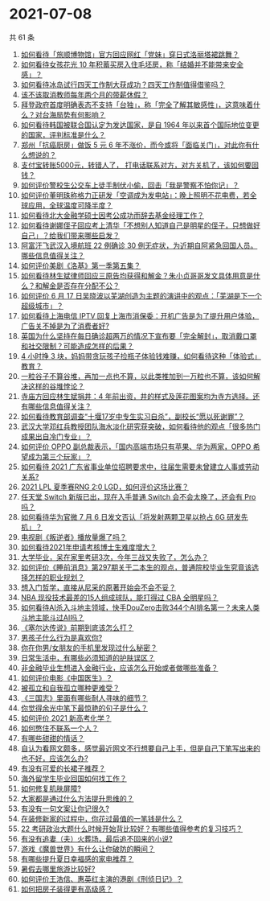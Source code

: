 # 2021-07-08

共 61 条

<!-- BEGIN -->
<!-- 最后更新时间 Thu Jul 08 2021 02:01:48 GMT+0800 (China Standard Time) -->

1. [如何看待「旅顺博物馆」官方回应网红「党妹」穿日式洛丽塔裙跳舞？](https://www.zhihu.com/question/470365349)
2. [如何看待女孩花光 10
   年积蓄买房入住毛坯房，称「结婚并不能带来安全感」？](https://www.zhihu.com/question/470358346)
3. [如何看待冰岛试行四天工作制大获成功？四天工作制值得借鉴吗？](https://www.zhihu.com/question/470410629)
4. [该不该取消教师每年两个月的带薪休假？](https://www.zhihu.com/question/470469068)
5. [拜登政府首度明确表态不支持「台独」，称「完全了解其敏感性」，这意味着什么？对台海局势有何影响？](https://www.zhihu.com/question/470580147)
6. [如何看待韩国被联合国认定为发达国家，是自 1964
   年以来首个国际地位变更的国家，评判标准是什么？](https://www.zhihu.com/question/470588614)
7. [郑州「抗癌厨房」做饭 5 元 6
   年不涨价，而今或将「面临关门」，对此你有什么想说的？](https://www.zhihu.com/question/470452348)
8. [支付宝转账5000元，转错人了，
   打电话联系对方，对方关机了，该如何要回钱？](https://www.zhihu.com/question/351571558)
9. [如何评价警校生公交车上徒手制伏小偷，回击「我是警察不怕你记」？](https://www.zhihu.com/question/470605067)
10. [如何评价董明珠称格力正研发「空调成为发电站」：晚上照明不花电费，若全球应用，全球温度可降半度？](https://www.zhihu.com/question/470429897)
11. [如何看待北大金融学硕士因考公成功而辞去基金经理工作？](https://www.zhihu.com/question/470568734)
12. [如何看待谢娜侄子回应考上清华「不想别人知道自己是明星的侄子，只想做好自己」？给我们带来哪些启发？](https://www.zhihu.com/question/470425395)
13. [阿富汗飞武汉入境航班 22 例确诊 30
    例无症状，为近期自阿紧急回国人员。哪些信息值得关注？](https://www.zhihu.com/question/470593519)
14. [如何评价美剧《洛基》第一季第五集？](https://www.zhihu.com/question/469082564)
15. [如何看待林生斌律师回应三原告均获得和解金？朱小贞哥哥发文具体用意是什么？和解金是否存在分配不公？](https://www.zhihu.com/question/469903790)
16. [如何评价 6 月 17
    日吴晓波以芜湖创造为主题的演讲中的观点：「芜湖是下一个超级城市」？](https://www.zhihu.com/question/466274708)
17. [如何看待上海电信 IPTV
    回复上海市消保委：开机广告是为了提升用户体验，广告关不掉是为了消费者好?](https://www.zhihu.com/question/470272548)
18. [英国为什么坚持在每日确诊超两万的情况下宣布要「完全解封」，取消戴口罩和社交限制？可能造成怎样的后果？](https://www.zhihu.com/question/470082644)
19. [4 小时挣 3
    块，妈妈带贪玩孩子捡瓶子体验钱难赚，如何看待这种「体验式」教育？](https://www.zhihu.com/question/470535137)
20. [一粒谷子不算谷堆，再加一点也不算，以此类推加到一万粒也不算，该如何解决这样的谷堆悖论？](https://www.zhihu.com/question/455083603)
21. [寺庙方回应林生斌捐井：4
    年前出资，井的样式及莲花图案均为寺方选择。还有哪些信息值得关注？](https://www.zhihu.com/question/470587142)
22. [如何看待教育部调查“十堰17岁中专生实习自杀”，副校长“愿以死谢罪”？](https://www.zhihu.com/question/470564757)
23. [武汉大学邓红兵教授团队海水淡化研究获突破，如何看待他的观点「很多热门成果出自冷门专业」？](https://www.zhihu.com/question/470617704)
24. [如何评价 OPPO 副总裁表示，「国内高端市场只有苹果、华为两家，OPPO
    希望成为第三个玩家」？](https://www.zhihu.com/question/470535816)
25. [如何看待 2021
    广东省事业单位招聘要求中，往届生需要未曾建立人事或劳动关系?](https://www.zhihu.com/question/470133715)
26. [2021 LPL 夏季赛RNG 2:0
    LGD，如何评价这场比赛？](https://www.zhihu.com/question/470681114)
27. [任天堂 Switch 新版已出，现在入手普通 Switch 会不会太晚了，还会有 Pro
    吗？](https://www.zhihu.com/question/425260879)
28. [如何看待华为官微 7 月 6 日发文否认「将发射两颗卫星以抢占 6G
    研发先机」？](https://www.zhihu.com/question/470367051)
29. [电视剧《叛逆者》播放量爆了吗？](https://www.zhihu.com/question/468364234)
30. [如何看待2021年申请考核博士生难度增大？](https://www.zhihu.com/question/430374942)
31. [大学毕业，呆在家里考研3次，今年三战又失败了，怎么办？](https://www.zhihu.com/question/41692093)
32. [如何评价《睡前消息》第297期关于二本生的观点，普通院校毕业生究竟该选择怎样的职业规划？](https://www.zhihu.com/question/470490474)
33. [想入门哲学，直接从尼采的原著开始会不会不妥？](https://www.zhihu.com/question/465167597)
34. [NBA 现役技术最差的15人组成球队，能打得过 CBA
    全明星吗？](https://www.zhihu.com/question/467877445)
35. [如何看待AI杀入斗地主领域，快手DouZero击败344个AI排名第一？未来人类斗地主能斗过AI吗？](https://www.zhihu.com/question/470431274)
36. [《塞尔达传说》前期到底该怎么打？](https://www.zhihu.com/question/444332434)
37. [男孩子什么行为是喜欢你?](https://www.zhihu.com/question/459337094)
38. [你在你男/女朋友的手机里发现过什么秘密？](https://www.zhihu.com/question/309282780)
39. [日常生活中，有哪些必须知道的护肤误区？](https://www.zhihu.com/question/467117508)
40. [非金融毕业生想进入金融行业，应该怎么开始或者做哪些准备？](https://www.zhihu.com/question/34945971)
41. [如何评价电影《中国医生》？](https://www.zhihu.com/question/448519150)
42. [被孤立和自我孤立哪种更难受？](https://www.zhihu.com/question/468616953)
43. [《三国志》里面有哪些耐人寻味的细节？](https://www.zhihu.com/question/48084045)
44. [你觉得余光中笔下最惊艳的句子是什么？](https://www.zhihu.com/question/440817750)
45. [如何评价 2021 新高考化学？](https://www.zhihu.com/question/463845980)
46. [如何憋住不联系一个人？](https://www.zhihu.com/question/417595335)
47. [有哪些甜甜的情话？](https://www.zhihu.com/question/460123635)
48. [自认为看网文颇多，感觉最近网文不行想要自己上手，但是自己下笔写出来的也不好，应该怎么办?](https://www.zhihu.com/question/462450572)
49. [有没有可爱的长裙子推荐？](https://www.zhihu.com/question/446771263)
50. [海外留学生毕业回国如何找工作？](https://www.zhihu.com/question/267051114)
51. [如何修复肌肤屏障?](https://www.zhihu.com/question/318814504)
52. [大家都是通过什么方法提升思维的？](https://www.zhihu.com/question/468908005)
53. [有没有一句文案让你记很久?](https://www.zhihu.com/question/432213645)
54. [在装修新家的过程中，你花过最值的一笔钱是什么？](https://www.zhihu.com/question/468840855)
55. [22
    考研政治大题什么时候开始背比较好？有哪些值得参考的复习技巧？](https://www.zhihu.com/question/470122007)
56. [有没有追妻（夫）火葬场，最后追不回来的小说?](https://www.zhihu.com/question/468268590)
57. [游戏《魔兽世界》有什么让你破防的瞬间？](https://www.zhihu.com/question/466341366)
58. [有哪些提升夏日幸福感的家电推荐？](https://www.zhihu.com/question/333879590)
59. [暑假去哪里旅游比较好?](https://www.zhihu.com/question/465756199)
60. [如何评价王浩信、惠英红主演的港剧《刑侦日记》？](https://www.zhihu.com/question/463938835)
61. [如何把房子装得更有高级感？](https://www.zhihu.com/question/460724070)

<!-- END -->
